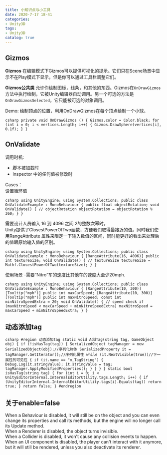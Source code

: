 ```yaml
---
title: 小知识点与小工具
date: 2020-7-17 18-41
categories:
- Unity3D
tags:
- Unity3D
catalog: true
---
```


## Gizmos

**Gizmos** 在编辑模式下Gizmos可以提供可视化的提示。它们只在Scene场景中显示不在Play模式下显示，但是你可以通过工具栏调整它们。

**Gizmos公共类** 允许你绘制图标，线条，和其他的东西。Gizmos在`OnDrawGizmos`方法中执行绘制，它被Unity编辑器自动调用。另一个可选的方法是`OnDrawGizmosSelected`，它只能被可选的对象调用。

Demo: 绘制顶点的位置，利用OnDrawGizmos在每个顶点绘制一个小球。

```csharp private void OnDrawGizmos () { Gizmos.color = Color.black; for (int i = 0; i < vertices.Length; i++) { Gizmos.DrawSphere(vertices[i], 0.1f); } } ``` 

## OnValidate

调用时机:

  * 脚本被加载时
  * Inspector 中的任何值被修改时

Cases：  
设置循环值

```csharp using UnityEngine; using System.Collections; public class OnValidateExample : MonoBehaviour { public float objectRotation; void OnValidate() { // objectRotation objectRotation = objectRotation % 360; } } ``` 

需要设计人员输入 16 到 4096 之间 2的整数次幂时。  
Unity提供了ClosestPowerOfTwo函数，方便我们取得最接近的值。同时我们使用RangeAttribute 属性来限定一下输入数值的区间，同时能更好的看出来处理后的值跟原始输入值的区别。

```csharp using UnityEngine; using System.Collections; public class OnValidateExample : MonoBehaviour { [RangeAttribute(16, 4096)] public int textureSize; void OnValidate() { // textureSize textureSize = Mathf.ClosestPowerOfTwo(textureSize); } } ``` 

使用场景 -需要“Nitro”车的速度比其他车的速度大至少20mph.

```csharp using UnityEngine; using System.Collections; public class OnValidateExample : MonoBehaviour { [RangeAttribute(10, 300)] [Tooltip("mph")] public int maxCarSpeed; [RangeAttribute(10, 300)] [Tooltip("mph")] public int maxNitroSpeed; const int minNitroSpeedExtra = 20; void OnValidate() { // speed check if (maxNitroSpeed < maxCarSpeed + minNitroSpeedExtra) maxNitroSpeed = maxCarSpeed + minNitroSpeedExtra; } } ``` 

## 动态添加tag

```csharp #region 动态添加tag static void AddTag(string tag, GameObject obj) { if (!isHasTag(tag)) { SerializedObject tagManager = new SerializedObject(obj);//序列化物体 SerializedProperty it = tagManager.GetIterator();//序列化属性 while (it.NextVisible(true))//下一属性的可见性 { if (it.name == "m_TagString") { Debug.Log(it.stringValue); it.stringValue = tag; tagManager.ApplyModifiedProperties(); } } } } static bool isHasTag(string tag) { for (int i = 0; i < UnityEditorInternal.InternalEditorUtility.tags.Length; i++) { if (UnityEditorInternal.InternalEditorUtility.tags[i].Equals(tag)) return true; } return false; } #endregion ``` 

## 关于enable=false

When a Behaviour is disabled, it will still be on the object and you can even change its properties and call its methods, but the engine will no longer call its Update method.  
When a Renderer is disabled, the object turns invisible.  
When a Collider is disabled, it won't cause any collision events to happen.  
When an UI component is disabled, the player can't interact with it anymore, but it will still be rendered, unless you also deactivate its renderer.
